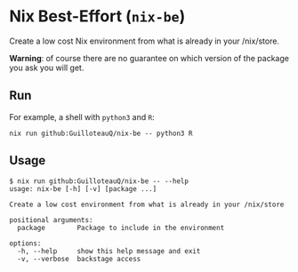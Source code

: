 # Nix Best-Effort (`nix-be`)

Create a low cost Nix environment from what is already in your /nix/store.

**Warning**: of course there are no guarantee on which version of the package you ask you will get.

## Run

For example, a shell with `python3` and `R`:

```
nix run github:GuilloteauQ/nix-be -- python3 R
```

## Usage

```
$ nix run github:GuilloteauQ/nix-be -- --help
usage: nix-be [-h] [-v] [package ...]

Create a low cost environment from what is already in your /nix/store

positional arguments:
  package        Package to include in the environment

options:
  -h, --help     show this help message and exit
  -v, --verbose  backstage access
```


